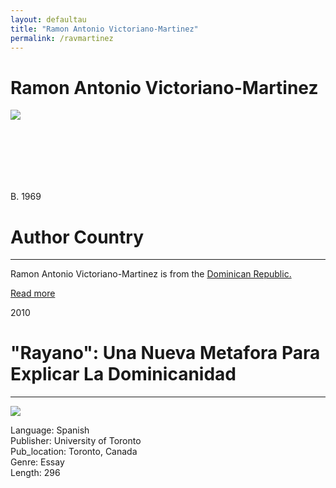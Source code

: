 ```yaml
---
layout: defaultau
title: "Ramon Antonio Victoriano-Martinez"
permalink: /ravmartinez
---
```

<!-- partial:index.partial.html -->
<div class="content">
    <h1>Ramon Antonio Victoriano-Martinez</h1>
    <div class="quote">
        <div><img src="https://fhis.cms.arts.ubc.ca/wp-content/uploads/sites/29/2020/10/cropped-Arturo-profile-1.jpg" class="logo"></div>
    </div>
    <div class="timeline">
        <div style="padding-bottom:100px;"></div>
        <div class="block">
            <div class="date right"><p class="right">B. 1969</p></div>
            <div class="dot"></div>
            <div class="left first">
            <div class="author_country">
                <h1>Author Country</h1><hr>
          <div class="aclocation">  <p>Ramon Antonio Victoriano-Martinez is from the <a href="http://localhost:4000/9">Dominican Republic.</a></p></div>
              <div class="acreadmore">  <a href="#" target="_blank">Read more</a> </div>
            </div>
            </div>
        </div>
        <div class="block">
            <div class="date left"><p class="left">2010</p></div>
            <div class="dot"></div>
            <div class="right">
                <h1>"Rayano": Una Nueva Metafora Para Explicar La Dominicanidad</h1><hr>
                <p><img src="https://i1.rgstatic.net/publication/210845794_Rayano_Una_nueva_metafora_para_explicar_la_dominicanidad/links/5d6acb3a299bf1808d5cbcc9/largepreview.png"></p>
                <p>
		Language: Spanish<br/>
                Publisher: University of Toronto<br/>
                Pub_location: Toronto, Canada<br/>
                Genre: Essay<br/>
                Length: 296 <br/>                   </p>
            </div>
        </div>
